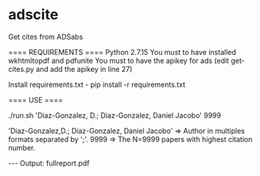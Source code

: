 # adscite
Get cites from ADSabs

==== REQUIREMENTS ====
Python 2.7.15
You must to have installed wkhtmltopdf and pdfunite
You must to have the apikey for ads (edit get-cites.py and add the apikey in line 27)

Install requirements.txt
    - pip install -r requirements.txt

==== USE ====

./run.sh 'Diaz-Gonzalez, D.; Diaz-Gonzalez, Daniel Jacobo' 9999

'Diaz-Gonzalez,D.; Diaz-Gonzalez, Daniel Jacobo' => Author in multiples formats separated by ';'.
9999 => The N=9999 papers with highest citation number. 

--- Output: fullreport.pdf
